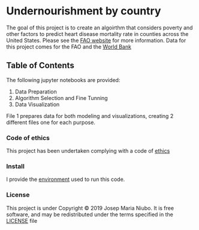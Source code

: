 # Undernourishment by country
The goal of this project is to create an algoirthm that considers poverty and other factors to predict heart disease mortality rate in counties across the United States. Please see the [FAO website](http://www.fao.org/sustainable-development-goals/indicators/211/en/) for more information.
Data for this project comes for the FAO and the [World Bank](https://data.worldbank.org/)

## Table of Contents 
The following jupyter notebooks are provided:
1. Data Preparation
2. Algorithm Selection and Fine Tunning
3. Data Visualization

File 1 prepares data for both modeling and visualizations, creating 2 different files one for each purpose.

### Code of ethics

This project has been undertaken complying with a code of [ethics](https://github.com/titoniubo/undernoursihment/blob/master/Code%20of%20ethics.txt) 

### Install
I provide the [environment](https://github.com/titoniubo/poverty_and_heart_disease/blob/master/povheartdisease.yml) used to run this code.

### License
This project is under Copyright © 2019 Josep Maria Niubo. It is free software, and may be redistributed under the terms specified in the [LICENSE](https://github.com/titoniubo/undernoursihment/blob/master/License.txt) file
